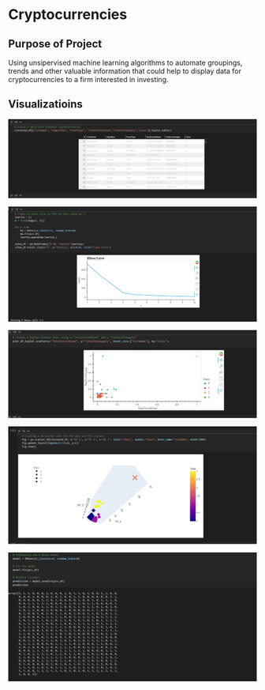 # Cryptocurrencies

## Purpose of Project
Using unsipervised machine learning algorithms to automate groupings, trends and other valuable information that could help to display data for cryptocurrencies to a firm interested in investing.

## Visualizatioins

![](https://github.com/MarielaKaradzhova/Cryptocurrencies/blob/main/resources/trade_crypto_table.png)

![](https://github.com/MarielaKaradzhova/Cryptocurrencies/blob/main/resources/elbow_c.png)

![](https://github.com/MarielaKaradzhova/Cryptocurrencies/blob/main/resources/hvplot_scatter_mn_sup.png)

![](https://github.com/MarielaKaradzhova/Cryptocurrencies/blob/main/resources/hvpt_clust.png)

![](https://github.com/MarielaKaradzhova/Cryptocurrencies/blob/main/resources/pred_clusters.png)
